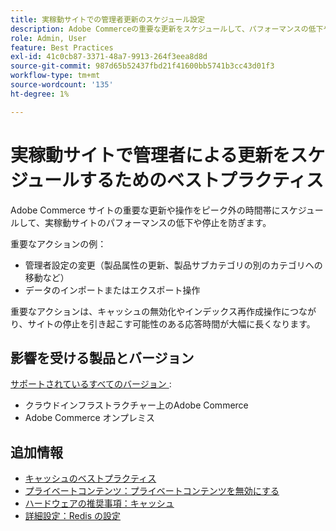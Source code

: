 ```yaml
---
title: 実稼動サイトでの管理者更新のスケジュール設定
description: Adobe Commerceの重要な更新をスケジュールして、パフォーマンスの低下や停止を防ぐためのベストプラクティスを説明します。
role: Admin, User
feature: Best Practices
exl-id: 41c0cb87-3371-48a7-9913-264f3eea8d8d
source-git-commit: 987d65b52437fbd21f41600bb5741b3cc43d01f3
workflow-type: tm+mt
source-wordcount: '135'
ht-degree: 1%

---
```


# 実稼動サイトで管理者による更新をスケジュールするためのベストプラクティス

Adobe Commerce サイトの重要な更新や操作をピーク外の時間帯にスケジュールして、実稼動サイトのパフォーマンスの低下や停止を防ぎます。

重要なアクションの例：

- 管理者設定の変更（製品属性の更新、製品サブカテゴリの別のカテゴリへの移動など）
- データのインポートまたはエクスポート操作

重要なアクションは、キャッシュの無効化やインデックス再作成操作につながり、サイトの停止を引き起こす可能性のある応答時間が大幅に長くなります。

## 影響を受ける製品とバージョン

[ サポートされているすべてのバージョン ](../../../release/versions.md):

- クラウドインフラストラクチャー上のAdobe Commerce
- Adobe Commerce オンプレミス

## 追加情報

- [ キャッシュのベストプラクティス ](https://experienceleague.adobe.com/en/docs/commerce-admin/systems/tools/cache-management#best-practices-for-caching)
- [ プライベートコンテンツ：プライベートコンテンツを無効にする ](https://developer.adobe.com/commerce/php/development/cache/page/private-content/#invalidate-private-content)
- [ハードウェアの推奨事項：キャッシュ](../../../performance/hardware.md#caches)
- [詳細設定：Redis の設定](../../../performance/advanced-setup.md#set-up-redis)
